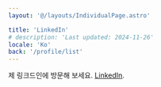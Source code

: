 ```yaml
---
layout: '@/layouts/IndividualPage.astro'

title: 'LinkedIn'
# description: 'Last updated: 2024-11-26'
locale: 'Ko'
back: '/profile/list'
---
```


제 링크드인에 방문해 보세요. [LinkedIn](https://linkedin.com/in/seongyeon-kim-b6062636a).
